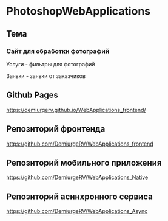 # PhotoshopWebApplications
## Тема
### Сайт для обработки фотографий
Услуги - фильтры для фотографий

Заявки - заявки от заказчиков

## Github Pages
https://demiurgerv.github.io/WebApplications_frontend/

## Репозиторий фронтенда
https://github.com/DemiurgeRV/WebApplications_frontend

## Репозиторий мобильного приложения
https://github.com/DemiurgeRV/WebApplications_Native

## Репозиторий асинхронного сервиса
https://github.com/DemiurgeRV/WebApplications_Async
